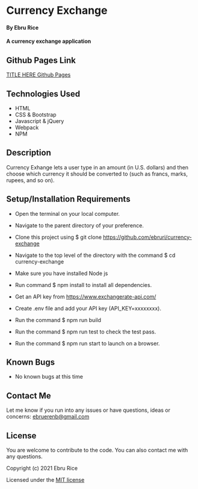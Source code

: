 # Currency Exchange

#### By Ebru Rice

#### A currency exchange application

## Github Pages Link

[TITLE HERE Github Pages](https://ebruri.github.io/currency-exchange/)

## Technologies Used

* HTML
* CSS & Bootstrap
* Javascript & jQuery
* Webpack
* NPM


## Description

Currency Exhange lets a user type in an amount (in U.S. dollars) and then choose which currency it should be converted to (such as francs, marks, rupees, and so on). 

## Setup/Installation Requirements

* Open the terminal on your local computer.

* Navigate to the parent directory of your preference.

* Clone this project using $ git clone https://github.com/ebruri/currency-exchange

* Navigate to the top level of the directory with the command $ cd currency-exchange

* Make sure you have installed Node js

* Run command $ npm install to install all dependencies.

* Get an API key from https://www.exchangerate-api.com/

* Create .env file and add your API key (API_KEY=xxxxxxxx).

* Run the command $ npm run build

* Run the command $ npm run test to check the test pass.

* Run the command $ npm run start to launch on a browser.

## Known Bugs

* No known bugs at this time


## Contact Me

Let me know if you run into any issues or have questions, ideas or concerns:
ebruerenb@gmail.com

## License

You are welcome to contribute to the code. You can also contact me with any questions.

Copyright (c) 2021 Ebru Rice

Licensed under the [MIT license](license.txt)